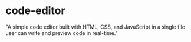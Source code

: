 # code-editor
"A simple code editor built with HTML, CSS, and JavaScript  in a single file user can write and preview code in real-time."
